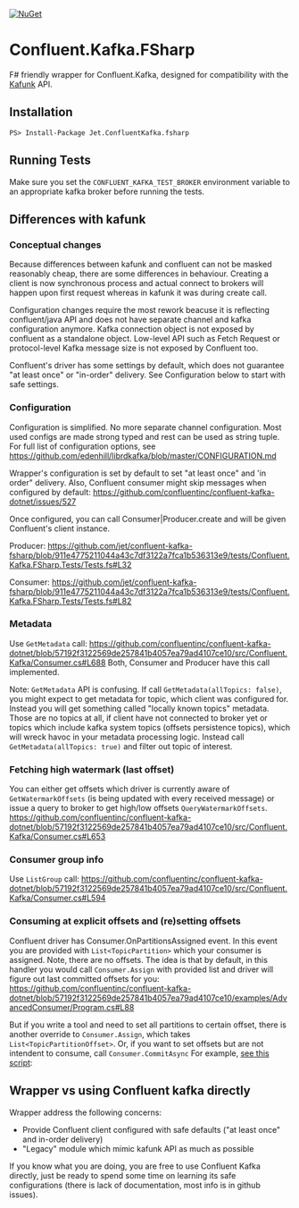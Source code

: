 [![NuGet](https://img.shields.io/nuget/v/Nuget.Core.svg)](https://www.nuget.org/packages/Jet.ConfluentKafka.fsharp/)

# Confluent.Kafka.FSharp

F# friendly wrapper for Confluent.Kafka, designed for compatibility with the [Kafunk](https://github.com/jet/kafunk) API.

## Installation

```
PS> Install-Package Jet.ConfluentKafka.fsharp
```

## Running Tests

Make sure you set the `CONFLUENT_KAFKA_TEST_BROKER` environment variable to an appropriate kafka broker before running the tests.

## Differences with kafunk
### Conceptual changes
Because differences between kafunk and confluent can not be masked reasonably cheap, there are some differences in behaviour. Creating a client is now synchronous process and actual connect to brokers will happen upon first request whereas in kafunk it was during create call.

Configuration changes require the most rework beacuse it is reflecting confluent/java API and does not have separate channel and kafka configuration anymore.
Kafka connection object is not exposed by confluent as a standalone object.
Low-level API such as Fetch Request or protocol-level Kafka message size is not exposed by Confluent too.

Confluent's driver has some settings by default, which does not guarantee "at least once" or "in-order" delivery. See Configuration below to start with safe settings.

### Configuration
Configuration is simplified. No more separate channel configuration. Most used configs are made strong typed and rest can be used as string tuple. For full list of configuration options, see https://github.com/edenhill/librdkafka/blob/master/CONFIGURATION.md

Wrapper's configuration is set by default to set "at least once" and 'in order" delivery. Also, Confluent consumer might skip messages when configured by default: https://github.com/confluentinc/confluent-kafka-dotnet/issues/527

Once configured, you can call Consumer|Producer.create and will be given Confluent's client instance.

Producer:
https://github.com/jet/confluent-kafka-fsharp/blob/911e4775211044a43c7df3122a7fca1b536313e9/tests/Confluent.Kafka.FSharp.Tests/Tests.fs#L32

Consumer:
https://github.com/jet/confluent-kafka-fsharp/blob/911e4775211044a43c7df3122a7fca1b536313e9/tests/Confluent.Kafka.FSharp.Tests/Tests.fs#L82

### Metadata
Use `GetMetadata` call: https://github.com/confluentinc/confluent-kafka-dotnet/blob/57192f3122569de257841b4057ea79ad4107ce10/src/Confluent.Kafka/Consumer.cs#L688
Both, Consumer and Producer have this call implemented.

Note: `GetMetadata` API is confusing. If call `GetMetadata(allTopics: false)`, you might expect to get metadata for topic, which client was configured for. Instead you will get something called "locally known topics" metadata. Those are no topics at all, if client have not connected to broker yet or topics which include kafka system topics (offsets persistence topics), which will wreck havoc in your metadata processing logic.
Instead call `GetMetadata(allTopics: true)` and filter out topic of interest. 

### Fetching high watermark (last offset)
You can either get offsets which driver is currently aware of `GetWatermarkOffsets` (is being updated with every received message) or issue a query to broker to get high/low offsets `QueryWatermarkOffsets`.
https://github.com/confluentinc/confluent-kafka-dotnet/blob/57192f3122569de257841b4057ea79ad4107ce10/src/Confluent.Kafka/Consumer.cs#L653

### Consumer group info
Use `ListGroup` call:
https://github.com/confluentinc/confluent-kafka-dotnet/blob/57192f3122569de257841b4057ea79ad4107ce10/src/Confluent.Kafka/Consumer.cs#L594

### Consuming at explicit offsets and (re)setting offsets
Confluent driver has Consumer.OnPartitionsAssigned event. In this event you are provided with `List<TopicPartition>` which your consumer is assigned. Note, there are no offsets. The idea is that by default, in this handler you would call `Consumer.Assign` with provided list and driver will figure out last committed offsets for you:
https://github.com/confluentinc/confluent-kafka-dotnet/blob/57192f3122569de257841b4057ea79ad4107ce10/examples/AdvancedConsumer/Program.cs#L88

But if you write a tool and need to set all partitions to certain offset, there is another override to `Consumer.Assign`, which takes `List<TopicPartitionOffset>`. Or, if you want to set offsets but are not intendent to consume, call `Consumer.CommitAsync` For example, [see this script](./src/Confluent.Kafka.FSharp/Script.fsx):

## Wrapper vs using Confluent kafka directly
Wrapper address the following concerns:
* Provide Confluent client configured with safe defaults ("at least once" and in-order delivery)
* "Legacy" module which mimic kafunk API as much as possible

If you know what you are doing, you are free to use Confluent Kafka directly, just be ready to spend some time on learning its safe configurations (there is lack of documentation, most info is in github issues).